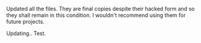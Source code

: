 Updated all the files. They are final copies despite their hacked form and so they shall remain in this condition. I wouldn't recommend using them for future projects.

Updating.. Test.